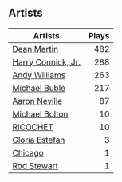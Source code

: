 ## Artists
Artists | Plays 
----- | -----: 
[Dean Martin](/artists/dean-martin-6555) | 482
[Harry Connick, Jr.](/artists/harry-connick-jr-41411) | 288
[Andy Williams](/artists/andy-williams-16425) | 263
[Michael Bublé](/artists/michael-buble-58319) | 217
[Aaron Neville](/artists/aaron-neville-384) | 87
[Michael Bolton](/artists/michael-bolton-5090) | 10
[RICOCHET](/artists/ricochet-30404504) | 10
[Gloria Estefan](/artists/gloria-estefan-31888) | 3
[Chicago](/artists/chicago-5663) | 1
[Rod Stewart](/artists/rod-stewart-2202) | 1

